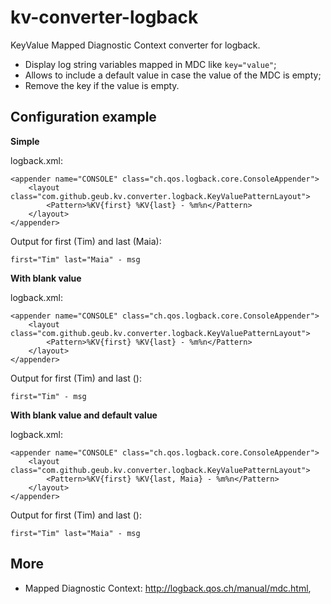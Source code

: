 kv-converter-logback
====================

KeyValue Mapped Diagnostic Context converter for logback.
* Display log string variables mapped in MDC like `key="value"`;
* Allows to include a default value in case the value of the MDC is empty;
* Remove the key if the value is empty.

Configuration example
--------------------
**Simple**

logback.xml:

    <appender name="CONSOLE" class="ch.qos.logback.core.ConsoleAppender"> 
        <layout class="com.github.geub.kv.converter.logback.KeyValuePatternLayout">
            <Pattern>%KV{first} %KV{last} - %m%n</Pattern>
        </layout> 
    </appender>

Output for first (Tim) and last (Maia):

    first="Tim" last="Maia" - msg

**With blank value**

logback.xml:

    <appender name="CONSOLE" class="ch.qos.logback.core.ConsoleAppender"> 
        <layout class="com.github.geub.kv.converter.logback.KeyValuePatternLayout">
            <Pattern>%KV{first} %KV{last} - %m%n</Pattern>
        </layout> 
    </appender>

Output for first (Tim) and last ():

    first="Tim" - msg
    
**With blank value and default value**

logback.xml:

    <appender name="CONSOLE" class="ch.qos.logback.core.ConsoleAppender"> 
        <layout class="com.github.geub.kv.converter.logback.KeyValuePatternLayout">
            <Pattern>%KV{first} %KV{last, Maia} - %m%n</Pattern>
        </layout> 
    </appender>

Output for first (Tim) and last ():

    first="Tim" last="Maia" - msg

More
--------------------
* Mapped Diagnostic Context: <http://logback.qos.ch/manual/mdc.html>,
